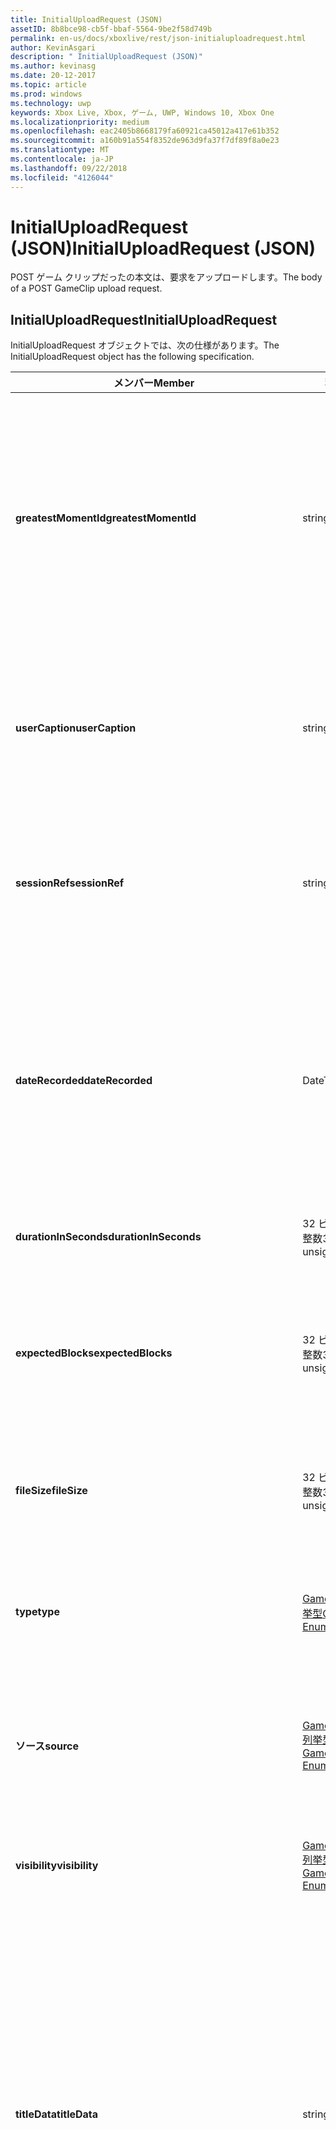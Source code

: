 ```yaml
---
title: InitialUploadRequest (JSON)
assetID: 8b8bce98-cb5f-bbaf-5564-9be2f58d749b
permalink: en-us/docs/xboxlive/rest/json-initialuploadrequest.html
author: KevinAsgari
description: " InitialUploadRequest (JSON)"
ms.author: kevinasg
ms.date: 20-12-2017
ms.topic: article
ms.prod: windows
ms.technology: uwp
keywords: Xbox Live, Xbox, ゲーム, UWP, Windows 10, Xbox One
ms.localizationpriority: medium
ms.openlocfilehash: eac2405b8668179fa60921ca45012a417e61b352
ms.sourcegitcommit: a160b91a554f8352de963d9fa37f7df89f8a0e23
ms.translationtype: MT
ms.contentlocale: ja-JP
ms.lasthandoff: 09/22/2018
ms.locfileid: "4126044"
---
```

# <a name="initialuploadrequest-json"></a><span data-ttu-id="c29de-104">InitialUploadRequest (JSON)</span><span class="sxs-lookup"><span data-stu-id="c29de-104">InitialUploadRequest (JSON)</span></span>
<span data-ttu-id="c29de-105">POST ゲーム クリップだったの本文は、要求をアップロードします。</span><span class="sxs-lookup"><span data-stu-id="c29de-105">The body of a POST GameClip upload request.</span></span> 
<a id="ID4EN"></a>

 
## <a name="initialuploadrequest"></a><span data-ttu-id="c29de-106">InitialUploadRequest</span><span class="sxs-lookup"><span data-stu-id="c29de-106">InitialUploadRequest</span></span>
 
<span data-ttu-id="c29de-107">InitialUploadRequest オブジェクトでは、次の仕様があります。</span><span class="sxs-lookup"><span data-stu-id="c29de-107">The InitialUploadRequest object has the following specification.</span></span>
 
| <span data-ttu-id="c29de-108">メンバー</span><span class="sxs-lookup"><span data-stu-id="c29de-108">Member</span></span>| <span data-ttu-id="c29de-109">種類</span><span class="sxs-lookup"><span data-stu-id="c29de-109">Type</span></span>| <span data-ttu-id="c29de-110">説明</span><span class="sxs-lookup"><span data-stu-id="c29de-110">Description</span></span>| 
| --- | --- | --- | 
| <b><span data-ttu-id="c29de-111">greatestMomentId</span><span class="sxs-lookup"><span data-stu-id="c29de-111">greatestMomentId</span></span></b>| <span data-ttu-id="c29de-112">string</span><span class="sxs-lookup"><span data-stu-id="c29de-112">string</span></span>| <span data-ttu-id="c29de-113">クリップの名として使用する、テキスト文字列 ID。</span><span class="sxs-lookup"><span data-stu-id="c29de-113">The string ID for the text to use as the name for the clip.</span></span> <span data-ttu-id="c29de-114">これの管理し、タイトルの開発者によってタイトルの構成ファイルにローカライズされます。</span><span class="sxs-lookup"><span data-stu-id="c29de-114">This is managed and localized in the config file for the title by the developer of the title.</span></span>| 
| <b><span data-ttu-id="c29de-115">userCaption</span><span class="sxs-lookup"><span data-stu-id="c29de-115">userCaption</span></span></b>| <span data-ttu-id="c29de-116">string</span><span class="sxs-lookup"><span data-stu-id="c29de-116">string</span></span>| <span data-ttu-id="c29de-117">省略可能。</span><span class="sxs-lookup"><span data-stu-id="c29de-117">Optional.</span></span> <span data-ttu-id="c29de-118">ユーザー入力の代替名最大 250 文字の最大長ゲーム クリップされます。</span><span class="sxs-lookup"><span data-stu-id="c29de-118">Alternate user-entered name for game clip up to a maximum length of 250 characters.</span></span>| 
| <b><span data-ttu-id="c29de-119">sessionRef</span><span class="sxs-lookup"><span data-stu-id="c29de-119">sessionRef</span></span></b>| <span data-ttu-id="c29de-120">string</span><span class="sxs-lookup"><span data-stu-id="c29de-120">string</span></span>| <span data-ttu-id="c29de-121">省略可能。</span><span class="sxs-lookup"><span data-stu-id="c29de-121">Optional.</span></span> <span data-ttu-id="c29de-122">ゲーム セッションのレコーディングの完了を参照します。</span><span class="sxs-lookup"><span data-stu-id="c29de-122">Game session reference during which the recording was done.</span></span>| 
| <b><span data-ttu-id="c29de-123">dateRecorded</span><span class="sxs-lookup"><span data-stu-id="c29de-123">dateRecorded</span></span></b>| <span data-ttu-id="c29de-124">DateTime</span><span class="sxs-lookup"><span data-stu-id="c29de-124">DateTime</span></span>| <span data-ttu-id="c29de-125">UTC で、レコーディングを開始した時刻。</span><span class="sxs-lookup"><span data-stu-id="c29de-125">The time the recording was started, in UTC.</span></span> <span data-ttu-id="c29de-126">ISO 8601 形式の文字列としてマーシャ リング (詳細については、<a href="http://www.w3.org/TR/NOTE-datetime">日付と時刻の形式</a>を参照) の書式を設定します。</span><span class="sxs-lookup"><span data-stu-id="c29de-126">Marshalled as a string in ISO 8601 format (see <a href="http://www.w3.org/TR/NOTE-datetime">Date and Time Formats</a> for more information).</span></span>| 
| <b><span data-ttu-id="c29de-127">durationInSeconds</span><span class="sxs-lookup"><span data-stu-id="c29de-127">durationInSeconds</span></span></b>| <span data-ttu-id="c29de-128">32 ビット符号なし整数</span><span class="sxs-lookup"><span data-stu-id="c29de-128">32-bit unsigned integer</span></span>| <span data-ttu-id="c29de-129">秒単位でのクリップの長さ。</span><span class="sxs-lookup"><span data-stu-id="c29de-129">The length of the clip in seconds.</span></span>| 
| <b><span data-ttu-id="c29de-130">expectedBlocks</span><span class="sxs-lookup"><span data-stu-id="c29de-130">expectedBlocks</span></span></b>| <span data-ttu-id="c29de-131">32 ビット符号なし整数</span><span class="sxs-lookup"><span data-stu-id="c29de-131">32-bit unsigned integer</span></span>| <span data-ttu-id="c29de-132">省略可能。</span><span class="sxs-lookup"><span data-stu-id="c29de-132">Optional.</span></span> <span data-ttu-id="c29de-133">ファイルを分類するブロックの数。</span><span class="sxs-lookup"><span data-stu-id="c29de-133">Number of blocks into which file will be divided.</span></span> <span data-ttu-id="c29de-134">省略ファイルは、1 つの要求で送信されます。</span><span class="sxs-lookup"><span data-stu-id="c29de-134">Omit if file will be transmitted in a single request.</span></span>| 
| <b><span data-ttu-id="c29de-135">fileSize</span><span class="sxs-lookup"><span data-stu-id="c29de-135">fileSize</span></span></b>| <span data-ttu-id="c29de-136">32 ビット符号なし整数</span><span class="sxs-lookup"><span data-stu-id="c29de-136">32-bit unsigned integer</span></span>| <span data-ttu-id="c29de-137">ファイル サイズのアップロードされるビデオのバイト数。</span><span class="sxs-lookup"><span data-stu-id="c29de-137">File size in bytes of the video that will be uploaded.</span></span>| 
| <b><span data-ttu-id="c29de-138">type</span><span class="sxs-lookup"><span data-stu-id="c29de-138">type</span></span></b>| [<span data-ttu-id="c29de-139">GameClipType 列挙型</span><span class="sxs-lookup"><span data-stu-id="c29de-139">GameClipType Enumeration</span></span>](../enums/gvr-enum-gamecliptypes.md)| <span data-ttu-id="c29de-140">コンマ区切りで列挙型の文字列値としてマーシャ リング クリップの種類です。</span><span class="sxs-lookup"><span data-stu-id="c29de-140">The type of clip, marshaled as a string value of the enumeration that is comma-delimited.</span></span>| 
| <b><span data-ttu-id="c29de-141">ソース</span><span class="sxs-lookup"><span data-stu-id="c29de-141">source</span></span></b>| [<span data-ttu-id="c29de-142">GameClipSource 列挙型</span><span class="sxs-lookup"><span data-stu-id="c29de-142">GameClipSource Enumeration</span></span>](../enums/gvr-enum-gameclipsource.md)| <span data-ttu-id="c29de-143">クリップの元の指定、列挙体の文字列値としてマーシャ リングします。</span><span class="sxs-lookup"><span data-stu-id="c29de-143">Specifies how the clip was sourced, marshaled as a string value of the enumeration.</span></span>| 
| <b><span data-ttu-id="c29de-144">visibility</span><span class="sxs-lookup"><span data-stu-id="c29de-144">visibility</span></span></b>| [<span data-ttu-id="c29de-145">GameClipVisibility 列挙型</span><span class="sxs-lookup"><span data-stu-id="c29de-145">GameClipVisibility Enumeration</span></span>](../enums/gvr-enum-gameclipvisibility.md)| <span data-ttu-id="c29de-146">システムの公開後に、ゲーム クリップの可視性を指定します。</span><span class="sxs-lookup"><span data-stu-id="c29de-146">Specifies the visibility of the game clip once it is published in the system.</span></span>| 
| <b><span data-ttu-id="c29de-147">titleData</span><span class="sxs-lookup"><span data-stu-id="c29de-147">titleData</span></span></b>| <span data-ttu-id="c29de-148">string</span><span class="sxs-lookup"><span data-stu-id="c29de-148">string</span></span>| <span data-ttu-id="c29de-149">省略可能。</span><span class="sxs-lookup"><span data-stu-id="c29de-149">Optional.</span></span> <span data-ttu-id="c29de-150">このクリップに関連付けられているタイトル固有のプロパティのプロパティ バッグです。</span><span class="sxs-lookup"><span data-stu-id="c29de-150">Property bag for title-specific properties associated with this clip.</span></span> <span data-ttu-id="c29de-151">格納され、として返されるのです。</span><span class="sxs-lookup"><span data-stu-id="c29de-151">Stored and returned as-is.</span></span> <span data-ttu-id="c29de-152">タイトル デベロッパーは、クリップに関するメタデータを保持するため、このフィールドを使用できます。</span><span class="sxs-lookup"><span data-stu-id="c29de-152">Title developers can use this field to persist their own metadata about a clip.</span></span>| 
| <b><span data-ttu-id="c29de-153">titleData</span><span class="sxs-lookup"><span data-stu-id="c29de-153">titleData</span></span></b>| <span data-ttu-id="c29de-154">string</span><span class="sxs-lookup"><span data-stu-id="c29de-154">string</span></span>| <span data-ttu-id="c29de-155">省略可能。</span><span class="sxs-lookup"><span data-stu-id="c29de-155">Optional.</span></span> <span data-ttu-id="c29de-156">このクリップに関連付けられているコンソールに固有のプロパティのプロパティ バッグです。</span><span class="sxs-lookup"><span data-stu-id="c29de-156">Property bag for console-specific properties associated with this clip.</span></span> <span data-ttu-id="c29de-157">格納され、として返されるのです。</span><span class="sxs-lookup"><span data-stu-id="c29de-157">Stored and returned as-is.</span></span> <span data-ttu-id="c29de-158">本体のプラットフォームでは、クリップに関するメタデータを保持するため、このフィールドを使用できます。</span><span class="sxs-lookup"><span data-stu-id="c29de-158">Console Platform can use this field to persist their own metadata about a clip.</span></span>| 
| <b><span data-ttu-id="c29de-159">systemProperties</span><span class="sxs-lookup"><span data-stu-id="c29de-159">systemProperties</span></span></b>| <span data-ttu-id="c29de-160">string</span><span class="sxs-lookup"><span data-stu-id="c29de-160">string</span></span>| <span data-ttu-id="c29de-161">省略可能。</span><span class="sxs-lookup"><span data-stu-id="c29de-161">Optional.</span></span> <span data-ttu-id="c29de-162">このクリップに関連付けられているコンソールに固有のプロパティのプロパティ バッグです。</span><span class="sxs-lookup"><span data-stu-id="c29de-162">Property bag for console-specific properties associated with this clip.</span></span> <span data-ttu-id="c29de-163">格納され、として返されます。</span><span class="sxs-lookup"><span data-stu-id="c29de-163">Stored and returned as is.</span></span> <span data-ttu-id="c29de-164">本体のプラットフォームでは、クリップに関するメタデータを保持するため、このフィールドを使用できます。</span><span class="sxs-lookup"><span data-stu-id="c29de-164">Console Platform can use this field to persist their own metadata about a clip.</span></span>| 
| <b><span data-ttu-id="c29de-165">usersInSession</span><span class="sxs-lookup"><span data-stu-id="c29de-165">usersInSession</span></span></b>| <span data-ttu-id="c29de-166">文字列の配列</span><span class="sxs-lookup"><span data-stu-id="c29de-166">array of string</span></span>| <span data-ttu-id="c29de-167">省略可能。</span><span class="sxs-lookup"><span data-stu-id="c29de-167">Optional.</span></span> <span data-ttu-id="c29de-168">現在のセッションでユーザーの一覧。</span><span class="sxs-lookup"><span data-stu-id="c29de-168">A list of the users in the current session.</span></span>| 
| <b><span data-ttu-id="c29de-169">thumbnailSource</span><span class="sxs-lookup"><span data-stu-id="c29de-169">thumbnailSource</span></span></b>| [<span data-ttu-id="c29de-170">ThumbnailSource 列挙型</span><span class="sxs-lookup"><span data-stu-id="c29de-170">ThumbnailSource Enumeration</span></span>](../enums/gvr-enum-thumbnailsource.md)| <span data-ttu-id="c29de-171">省略可能。</span><span class="sxs-lookup"><span data-stu-id="c29de-171">Optional.</span></span> <span data-ttu-id="c29de-172">サムネイルのソース。</span><span class="sxs-lookup"><span data-stu-id="c29de-172">The source of the thumbnail.</span></span>| 
| <b><span data-ttu-id="c29de-173">thumbnailOffsetMillseconds</span><span class="sxs-lookup"><span data-stu-id="c29de-173">thumbnailOffsetMillseconds</span></span></b>| <span data-ttu-id="c29de-174">32 ビット符号付き整数</span><span class="sxs-lookup"><span data-stu-id="c29de-174">32-bit signed integer</span></span>| <span data-ttu-id="c29de-175">生成されたオフセットのサムネイルを (ミリ秒単位) のオフセットを指定します。</span><span class="sxs-lookup"><span data-stu-id="c29de-175">Specifies the offset (in milliseconds) for offset generated thumbnails.</span></span> <span data-ttu-id="c29de-176"><b>ThumbnailSource</b>をオフセットを設定するときに指定だけです。</span><span class="sxs-lookup"><span data-stu-id="c29de-176">Only specified when <b>thumbnailSource</b> is set to Offset.</span></span>| 
| <b><span data-ttu-id="c29de-177">savedByUser</span><span class="sxs-lookup"><span data-stu-id="c29de-177">savedByUser</span></span></b>| <span data-ttu-id="c29de-178">ブール値</span><span class="sxs-lookup"><span data-stu-id="c29de-178">Boolean value</span></span>| <span data-ttu-id="c29de-179">省略可能。</span><span class="sxs-lookup"><span data-stu-id="c29de-179">Optional.</span></span> <span data-ttu-id="c29de-180">FIFO 記憶域ではなく、ユーザーのクォータに保存するクリップを設定します。</span><span class="sxs-lookup"><span data-stu-id="c29de-180">Sets the clip to be saved to the user's quota instead of FIFO storage.</span></span> <span data-ttu-id="c29de-181">既定値は false です。</span><span class="sxs-lookup"><span data-stu-id="c29de-181">Defaults to false.</span></span>| 
  
<a id="ID4ERH"></a>

 
## <a name="sample-json-syntax"></a><span data-ttu-id="c29de-182">JSON 構文の例</span><span class="sxs-lookup"><span data-stu-id="c29de-182">Sample JSON syntax</span></span>
 

```json
{
   "greatestMomentId": "123abc",
   "userCaption": "OMG Look at this!",
   "sessionRef": "4587552a-a5ad-4c4c-a787-5bc5af70e4c9",
   "dateRecorded": "2012-12-23T11:08:08Z",
   "durationInSeconds": 27,
   "expectedBlocks": 7,
   "fileSize": 1234567,
   "type": "MagicMoment, Achievement",
   "source": "Console",
   "visibility": "Default",
   "titleData": "{ 'Boss': 'The Invincible' }",
   "systemProperties": "{ 'Id': '123456', 'Location': 'C:\\videos\\123456.mp4' }",
   "thumbnailSource": "Offset",
   "thumbnailOffsetMillseconds": 20000,
   "savedByUser": false
 }
    
```

  
<a id="ID4E1H"></a>

 
## <a name="see-also"></a><span data-ttu-id="c29de-183">関連項目</span><span class="sxs-lookup"><span data-stu-id="c29de-183">See also</span></span>
 
<a id="ID4E3H"></a>

 
##### <a name="parent"></a><span data-ttu-id="c29de-184">Parent</span><span class="sxs-lookup"><span data-stu-id="c29de-184">Parent</span></span> 

[<span data-ttu-id="c29de-185">JavaScript Object Notation (JSON) オブジェクト リファレンス</span><span class="sxs-lookup"><span data-stu-id="c29de-185">JavaScript Object Notation (JSON) Object Reference</span></span>](atoc-xboxlivews-reference-json.md)

   